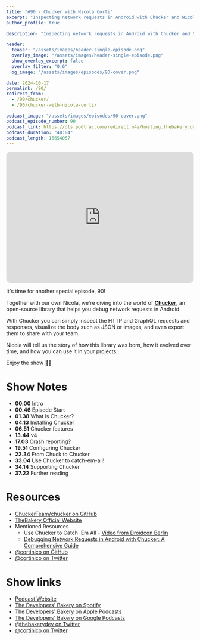 ```yaml
---
title: "#90 - Chucker with Nicola Corti"
excerpt: "Inspecting network requests in Android with Chucker and Nicola Corti"
author_profile: true

description: "Inspecting network requests in Android with Chucker and Nicola Corti"

header:
  teaser: "/assets/images/header-single-episode.png"
  overlay_image: "/assets/images/header-single-episode.png"
  show_overlay_excerpt: false
  overlay_filter: "0.6"
  og_image: "/assets/images/episodes/90-cover.png"

date: 2024-10-17
permalink: /90/
redirect_from:
  - /90/chucker/
  - /90/chucker-with-nicola-corti/

podcast_image: "/assets/images/episodes/90-cover.png"
podcast_episode_number: 90
podcast_link: https://dts.podtrac.com/redirect.m4a/hosting.thebakery.dev/90-thedevelopersbakery-chucker.m4a
podcast_duration: "40:04"
podcast_length: 15654057
---
```


<iframe style="border-radius:12px" src="https://open.spotify.com/embed/episode/4gRy43v9Ob98dnZUjkuT9u?utm_source=generator" width="100%" height="352" frameBorder="0" allowfullscreen="" allow="autoplay; clipboard-write; encrypted-media; fullscreen; picture-in-picture" loading="lazy"></iframe>

It's time for another special episode, 90!

Together with our own Nicola, we're diving into the world of [**Chucker**](https://github.com/ChuckerTeam/chucker), an open-source library that helps you debug network requests in Android.

With Chucker you can simply inspect the HTTP and GraphQL requests and responses, visualize the body such as JSON or images, and even export them to share with your team.

Nicola will tell us the story of how this library was born, how it evolved over time, and how you can use it in your projects.

Enjoy the show 👨‍🍳

# Show Notes

- **00.00** Intro
- **00.46** Episode Start
- **01.38** What is Chucker?
- **04.13** Installing Chucker
- **06.51** Chucker features
- **13.44** v4
- **17.03** Crash reporting?
- **19.51** Configuring Chucker
- **22.34** From Chuck to Chucker
- **33.04** Use Chucker to catch-em-all!
- **34.14** Supporting Chucker
- **37.22** Further reading

# Resources

- <i class="fab fa-github"></i> [ChuckerTeam/chucker on GitHub](https://github.com/ChuckerTeam/chucker)
- <i class="fas fa-link"></i> [TheBakery Official Website](https://thebakery.dev/)
- Mentioned Resources
  - <i class="fab fa-youtube"></i> Use Chucker to Catch 'Em All - [Video from Droidcon Berlin](https://www.droidcon.com/2023/08/01/use-chucker-to-catch-em-all/)
  - <i class="fab fa-medium"></i> [Debugging Network Requests in Android with Chucker: A Comprehensive Guide](https://engineering.teknasyon.com/debugging-network-requests-in-android-with-chucker-a-comprehensive-guide-9a1251c54e9e)
- <i class="fab fa-github"></i> [@cortinico on GitHub](https://github.com/cortinico)
- <i class="fab fa-twitter"></i> [@cortinico on Twitter](https://twitter.com/cortinico)

# Show links

- <i class="fas fa-link"></i> [Podcast Website](https://thebakery.dev)
- <i class="fab fa-spotify"></i> [The Developers' Bakery on Spotify](https://open.spotify.com/show/4jV6Yoz7D38sZJlYMzJm3k?si=AL3ske_0R_CKlEScMhYhug)
- <i class="fas fa-podcast"></i> [The Developers' Bakery on Apple Podcasts](https://podcasts.apple.com/us/podcast/the-developers-bakery/id1542849034)
- <i class="fab fa-google-play"></i> [The Developers' Bakery on Google Podcasts](https://podcasts.google.com/feed/aHR0cHM6Ly90aGViYWtlcnkuZGV2L3BvZGNhc3QueG1s)
- <i class="fab fa-twitter"></i> [@thebakerydev on Twitter](https://twitter.com/thebakerydev)
- <i class="fab fa-twitter"></i> [@cortinico on Twitter](https://twitter.com/cortinico)
